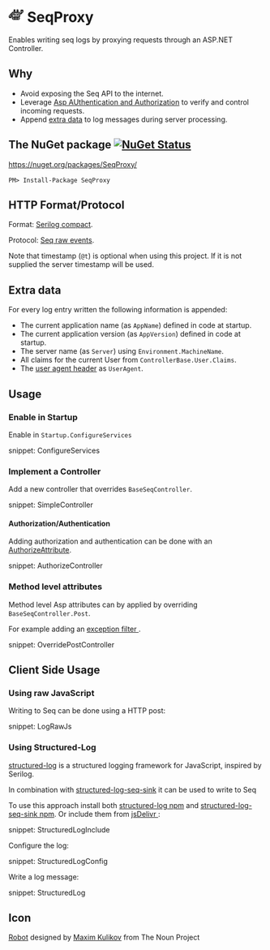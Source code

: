# <img src="https://raw.githubusercontent.com/SimonCropp/SeqProxy/master/src/icon.png" height="30px"> SeqProxy

Enables writing seq logs by proxying requests through an ASP.NET Controller.


## Why

 * Avoid exposing the Seq API to the internet.
 * Leverage [Asp AUthentication and Authorization](https://docs.microsoft.com/en-us/aspnet/core/security/) to verify and control incoming requests.
 * Append [extra data](#extra-data) to log messages during server processing.


## The NuGet package [![NuGet Status](http://img.shields.io/nuget/v/SeqProxy.svg)](https://www.nuget.org/packages/SeqProxy/)

https://nuget.org/packages/SeqProxy/

    PM> Install-Package SeqProxy


## HTTP Format/Protocol

Format: [Serilog compact](https://github.com/serilog/serilog-formatting-compact).

Protocol: [Seq raw events](https://docs.datalust.co/docs/posting-raw-events).

Note that timestamp (`@t`) is optional when using this project. If it is not supplied the server timestamp will be used.


## Extra data

For every log entry written the following information is appended:

 * The current application name (as `AppName`) defined in code at startup.
 * The current application version (as `AppVersion`) defined in code at startup.
 * The server name (as `Server`) using `Environment.MachineName`.
 * All claims for the current User from `ControllerBase.User.Claims`.
 * The [user agent header](https://en.wikipedia.org/wiki/User_agent) as `UserAgent`.


## Usage


### Enable in Startup

Enable in `Startup.ConfigureServices`

snippet: ConfigureServices


### Implement a Controller

Add a new controller that overrides `BaseSeqController`.

snippet: SimpleController


#### Authorization/Authentication

Adding authorization and authentication can be done with an [AuthorizeAttribute](https://docs.microsoft.com/en-us/aspnet/core/security/authorization/simple).

snippet: AuthorizeController


### Method level attributes

Method level Asp attributes can by applied by overriding `BaseSeqController.Post`.

For example adding an [exception filter ](https://docs.microsoft.com/en-us/aspnet/core/mvc/controllers/filters#exception-filters).

snippet: OverridePostController


## Client Side Usage


### Using raw JavaScript

Writing to Seq can be done using a HTTP post:

snippet: LogRawJs


### Using Structured-Log

[structured-log](https://github.com/structured-log/structured-log/) is a structured logging framework for JavaScript, inspired by Serilog.

In combination with [structured-log-seq-sink](https://github.com/Wedvich/structured-log-seq-sink) it can be used to write to Seq

To use this approach install both [structured-log npm](https://www.npmjs.com/package/structured-log) and [structured-log-seq-sink npm](https://www.npmjs.com/package/structured-log-seq-sink). Or include them from [jsDelivr ](https://www.jsdelivr.com/):

snippet: StructuredLogInclude

Configure the log:

snippet: StructuredLogConfig

Write a log message:

snippet: StructuredLog


## Icon

<a href="http://thenounproject.com/term/robot/883226/">Robot</a> designed by <a href="https://thenounproject.com/maxim221/">Maxim Kulikov</a> from The Noun Project